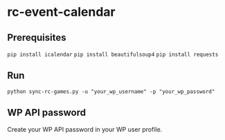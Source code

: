 # rc-event-calendar

## Prerequisites

```pip install icalendar```
```pip install beautifulsoup4```
```pip install requests```

## Run

```python sync-rc-games.py -u "your_wp_username" -p "your_wp_password"```

## WP API password

Create your WP API password in your WP user profile.